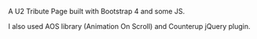 A U2 Tribute Page built with Bootstrap 4 and some JS.

I also used AOS library (Animation On Scroll) and Counterup jQuery plugin.
